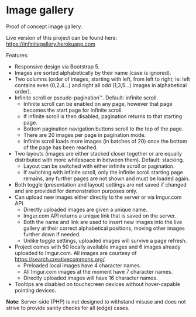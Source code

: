 # Image gallery

Proof of concept image gallery.

Live version of this project can be found here: https://infinitegallery.herokuapp.com 

Features:
* Responsive design via Bootstrap 5.
* Images are sorted alphabetically by their name (case is ignored).
* Two columns (order of images, starting with left, from left to right; ie: left contains even (0,2,4...) and right all odd (1,3,5...) images in alphabetical order).
* Infinite scroll or pseudo-pagination™. Default: infinite scroll.
  * Infinite scroll can be enabled on any page, however that page becomes the start page for infinite scroll.
  * If infinite scroll is then disabled, pagination returns to that starting page.
  * Bottom pagination navigation buttons scroll to the top of the page.
  * There are 20 images per page in pagination mode.
  * Infinite scroll loads more images (in batches of 20) once the bottom of the page has been reached.
* Two layouts (images are either stacked closer together or are equally distributed with more whitespace in between them). Default: stacking.
  * Layout can be switched with either infinite scroll or pagination.
  * If switching with infinite scroll, only the infinite scroll starting page remains, any further pages are not shown and must be loaded again.
* Both toggle (presentation and layout) settings are not saved if changed and are provided for demonstration purposes only.
* Can upload new images either directly to the server or via Imgur.com API.
  *  Directly uploaded images are given a unique name.
  *  Imgur.com API returns a unique link that is saved on the server.
  *  Both the name and link are used to insert new images into the live gallery at their correct alphabetical positions, moving other images further down if needed.
  *  Unlike toggle settings, uploaded images will survive a page refresh.
* Project comes with 50 locally available images and 6 images already uploaded to Imgur.com. All images are courtesy of https://search.creativecommons.org/.
  * Preloaded local images have 4 character names.
  * All Imgur.com images at the moment have 7 character names.
  * Directly uploaded images will have 16 character names.
* Tooltips are disabled on touchscreen devices without hover-capable pointing devices.

**Note**: Server-side (PHP) is not designed to withstand misuse and does not strive to provide sanity checks for all (edge) cases.
